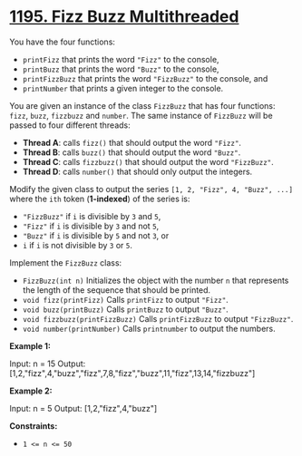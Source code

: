 # [1195. Fizz Buzz Multithreaded](https://leetcode.com/problems/fizz-buzz-multithreaded/)

You have the four functions:

- `printFizz` that prints the word `"Fizz"` to the console,
- `printBuzz` that prints the word `"Buzz"` to the console,
- `printFizzBuzz` that prints the word `"FizzBuzz"` to the console, and
- `printNumber` that prints a given integer to the console.

You are given an instance of the class `FizzBuzz` that has four functions: `fizz`, `buzz`, `fizzbuzz` and `number`. The same instance of `FizzBuzz` will be passed to four different threads:

- **Thread A**: calls `fizz()` that should output the word `"Fizz"`.
- **Thread B**: calls `buzz()` that should output the word `"Buzz"`.
- **Thread C**: calls `fizzbuzz()` that should output the word `"FizzBuzz"`.
- **Thread D**: calls `number()` that should only output the integers.

Modify the given class to output the series `[1, 2, "Fizz", 4, "Buzz", ...]` where the `ith` token (**1-indexed**) of the series is:

- `"FizzBuzz"` if `i` is divisible by `3` and `5`,
- `"Fizz"` if `i` is divisible by `3` and not `5`,
- `"Buzz"` if `i` is divisible by `5` and not `3`, or
- `i` if `i` is not divisible by `3` or `5`.

Implement the `FizzBuzz` class:

- `FizzBuzz(int n)` Initializes the object with the number `n` that represents the length of the sequence that should be printed.
- `void fizz(printFizz)` Calls `printFizz` to output `"Fizz"`.
- `void buzz(printBuzz)` Calls `printBuzz` to output `"Buzz"`.
- `void fizzbuzz(printFizzBuzz)` Calls `printFizzBuzz` to output `"FizzBuzz"`.
- `void number(printNumber)` Calls `printnumber` to output the numbers.

**Example 1:**

Input: n = 15
Output: [1,2,"fizz",4,"buzz","fizz",7,8,"fizz","buzz",11,"fizz",13,14,"fizzbuzz"]

**Example 2:**

Input: n = 5
Output: [1,2,"fizz",4,"buzz"]

**Constraints:**

- `1 <= n <= 50`
